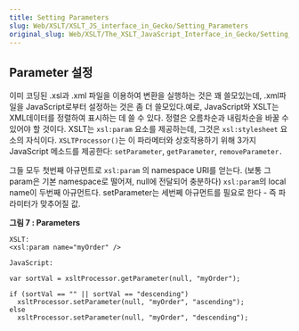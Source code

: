 ```yaml
---
title: Setting Parameters
slug: Web/XSLT/XSLT_JS_interface_in_Gecko/Setting_Parameters
original_slug: Web/XSLT/The_XSLT_JavaScript_Interface_in_Gecko/Setting_Parameters
---
```


## Parameter 설정

이미 코딩된 .xsl과 .xml 파일을 이용하여 변환을 실행하는 것은 꽤 쓸모있는데, .xml파일을 JavaScript로부터 설정하는 것은 좀 더 쓸모있다.예로, JavaScript와 XSLT는 XML데이터를 정렬하여 표시하는 데 쓸 수 있다. 정렬은 오름차순과 내림차순을 바꿀 수 있어야 할 것이다. XSLT는 `xsl:param` 요소를 제공하는데, 그것은 `xsl:stylesheet` 요소의 자식이다. `XSLTProcessor()`는 이 파라메터와 상호작용하기 위해 3가지 JavaScript 메소드를 제공한다: `setParameter`, `getParameter`, `removeParameter.`

그들 모두 첫번째 아규먼트로 `xsl:param` 의 namespace URI를 얻는다. (보통 그 param은 기본 namespace로 떨어져, null에 전달되어 충분하다) `xsl:param`의 local name이 두번째 아규먼트다. setParameter는 세번쩨 아규먼트를 필요로 한다 - 즉 파라미터가 맞추어질 값.

**그림 7 : Parameters**

```
XSLT:
<xsl:param name="myOrder" />

JavaScript:

var sortVal = xsltProcessor.getParameter(null, "myOrder");

if (sortVal == "" || sortVal == "descending")
  xsltProcessor.setParameter(null, "myOrder", "ascending");
else
  xsltProcessor.setParameter(null, "myOrder", "descending");
```
